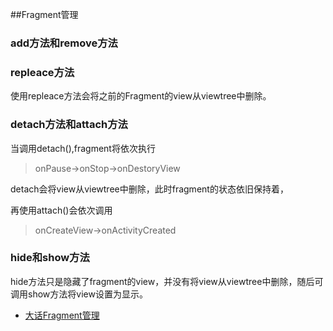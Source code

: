 ##Fragment管理


### add方法和remove方法


### repleace方法

使用repleace方法会将之前的Fragment的view从viewtree中删除。

### detach方法和attach方法

当调用detach(),fragment将依次执行
>onPause->onStop->onDestoryView 

detach会将view从viewtree中删除，此时fragment的状态依旧保持着，

再使用attach()会依次调用
>onCreateView->onActivityCreated

### hide和show方法

hide方法只是隐藏了fragment的view，并没有将view从viewtree中删除，随后可调用show方法将view设置为显示。




* [大话Fragment管理](http://blog.csdn.net/mobilexu/article/details/11711865)
















